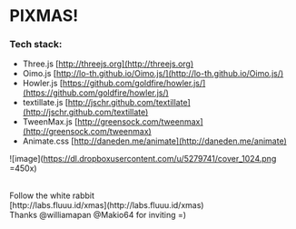 # PIXMAS!

### Tech stack:
 
* Three.js [http://threejs.org](http://threejs.org)
* Oimo.js [http://lo-th.github.io/Oimo.js/](http://lo-th.github.io/Oimo.js/)
* Howler.js [https://github.com/goldfire/howler.js/](https://github.com/goldfire/howler.js/)
* textillate.js [http://jschr.github.com/textillate](http://jschr.github.com/textillate)
* TweenMax.js [http://greensock.com/tweenmax](http://greensock.com/tweenmax)
* Animate.css [http://daneden.me/animate](http://daneden.me/animate)

![image](https://dl.dropboxusercontent.com/u/5279741/cover_1024.png =450x)


<br>
Follow the white rabbit<br>
[http://labs.fluuu.id/xmas](http://labs.fluuu.id/xmas)

<br>
Thanks @williamapan @Makio64 for inviting =)